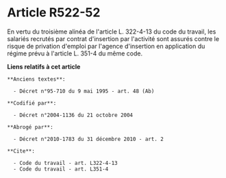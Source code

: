 # Article R522-52

En vertu du troisième alinéa de l'article L. 322-4-13 du code du travail, les salariés recrutés par contrat d'insertion par
l'activité sont assurés contre le risque de privation d'emploi par l'agence d'insertion en application du régime prévu à
l'article L. 351-4 du même code.

**Liens relatifs à cet article**

	**Anciens textes**:

	  - Décret n°95-710 du 9 mai 1995 - art. 48 (Ab)

	**Codifié par**:

	  - Décret n°2004-1136 du 21 octobre 2004

	**Abrogé par**:

	  - Décret n°2010-1783 du 31 décembre 2010 - art. 2

	**Cite**:

	  - Code du travail - art. L322-4-13
	  - Code du travail - art. L351-4
